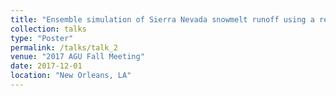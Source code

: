```yaml
---
title: "Ensemble simulation of Sierra Nevada snowmelt runoff using a regional climate modeling approach"
collection: talks
type: "Poster"
permalink: /talks/talk_2
venue: "2017 AGU Fall Meeting"
date: 2017-12-01
location: "New Orleans, LA"
---
```

